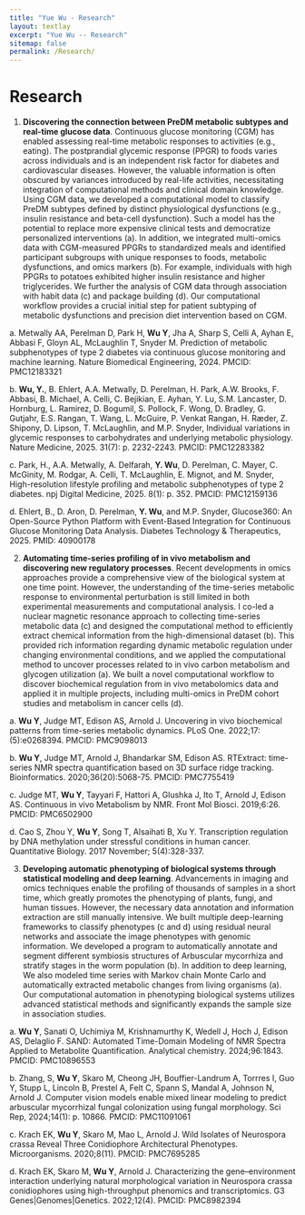 ```yaml
---
title: "Yue Wu - Research"
layout: textlay
excerpt: "Yue Wu -- Research"
sitemap: false
permalink: /Research/
---
```


# Research

1. **Discovering the connection between PreDM metabolic subtypes and real-time glucose data**. Continuous glucose monitoring (CGM) has enabled assessing real-time metabolic responses to activities (e.g., eating). The postprandial glycemic response (PPGR) to foods varies across individuals and is an independent risk factor for diabetes and cardiovascular diseases. However, the valuable information is often obscured by variances introduced by real-life activities, necessitating integration of computational methods and clinical domain knowledge. Using CGM data, we developed a computational model to classify PreDM subtypes defined by distinct physiological dysfunctions (e.g., insulin resistance and beta-cell dysfunction). Such a model has the potential to replace more expensive clinical tests and democratize personalized interventions (a). In addition, we integrated multi-omics data with CGM-measured PPGRs to standardized meals and identified participant subgroups with unique responses to foods, metabolic dysfunctions, and omics markers (b). For example, individuals with high PPGRs to potatoes exhibited higher insulin resistance and higher triglycerides. We further the analysis of CGM data through association with habit data (c) and package building (d). Our computational workflow provides a crucial initial step for patient subtyping of metabolic dysfunctions and precision diet intervention based on CGM.

a.	Metwally AA, Perelman D, Park H, **Wu Y**, Jha A, Sharp S, Celli A, Ayhan E, Abbasi F, Gloyn AL, McLaughlin T, Snyder M. Prediction of metabolic subphenotypes of type 2 diabetes via continuous glucose monitoring and machine learning. Nature Biomedical Engineering, 2024. PMCID: PMC12183321

b.	**Wu, Y.**, B. Ehlert, A.A. Metwally, D. Perelman, H. Park, A.W. Brooks, F. Abbasi, B. Michael, A. Celli, C. Bejikian, E. Ayhan, Y. Lu, S.M. Lancaster, D. Hornburg, L. Ramirez, D. Bogumil, S. Pollock, F. Wong, D. Bradley, G. Gutjahr, E.S. Rangan, T. Wang, L. McGuire, P. Venkat Rangan, H. Ræder, Z. Shipony, D. Lipson, T. McLaughlin, and M.P. Snyder, Individual variations in glycemic responses to carbohydrates and underlying metabolic physiology. Nature Medicine, 2025. 31(7): p. 2232-2243. PMCID: PMC12283382

c.	Park, H., A.A. Metwally, A. Delfarah, **Y. Wu**, D. Perelman, C. Mayer, C. McGinity, M. Rodgar, A. Celli, T. McLaughlin, E. Mignot, and M. Snyder, High-resolution lifestyle profiling and metabolic subphenotypes of type 2 diabetes. npj Digital Medicine, 2025. 8(1): p. 352. PMCID: PMC12159136

d.	Ehlert, B., D. Aron, D. Perelman, **Y. Wu**, and M.P. Snyder, Glucose360: An Open-Source Python Platform with Event-Based Integration for Continuous Glucose Monitoring Data Analysis. Diabetes Technology & Therapeutics, 2025. PMID: 40900178

2.	**Automating time-series profiling of in vivo metabolism and discovering new regulatory processes**. Recent developments in omics approaches provide a comprehensive view of the biological system at one time point. However, the understanding of the time-series metabolic response to environmental perturbation is still limited in both experimental measurements and computational analysis. I co-led a nuclear magnetic resonance approach to collecting time-series metabolic data (c) and designed the computational method to efficiently extract chemical information from the high-dimensional dataset (b). This provided rich information regarding dynamic metabolic regulation under changing environmental conditions, and we applied the computational method to uncover processes related to in vivo carbon metabolism and glycogen utilization (a). We built a novel computational workflow to discover biochemical regulation from in vivo metabolomics data and applied it in multiple projects, including multi-omics in PreDM cohort studies and metabolism in cancer cells (d).

a.	**Wu Y**, Judge MT, Edison AS, Arnold J. Uncovering in vivo biochemical patterns from time-series metabolic dynamics. PLoS One. 2022;17:(5):e0268394. PMCID: PMC9098013

b.	**Wu Y**, Judge MT, Arnold J, Bhandarkar SM, Edison AS. RTExtract: time-series NMR spectra quantification based on 3D surface ridge tracking. Bioinformatics. 2020;36(20):5068-75. PMCID: PMC7755419

c.	Judge MT, **Wu Y**, Tayyari F, Hattori A, Glushka J, Ito T, Arnold J, Edison AS. Continuous in vivo Metabolism by NMR. Front Mol Biosci. 2019;6:26. PMCID: PMC6502900

d.	Cao S, Zhou Y, **Wu Y**, Song T, Alsaihati B, Xu Y. Transcription regulation by DNA methylation under stressful conditions in human cancer. Quantitative Biology. 2017 November; 5(4):328-337.

3.	**Developing automatic phenotyping of biological systems through statistical modeling and deep learning**. Advancements in imaging and omics techniques enable the profiling of thousands of samples in a short time, which greatly promotes the phenotyping of plants, fungi, and human tissues. However, the necessary data annotation and information extraction are still manually intensive. We built multiple deep-learning frameworks to classify phenotypes (c and d) using residual neural networks and associate the image phenotypes with genomic information. We developed a program to automatically annotate and segment different symbiosis structures of Arbuscular mycorrhiza and stratify stages in the worm population (b). In addition to deep learning, We also modeled time series with Markov chain Monte Carlo and automatically extracted metabolic changes from living organisms (a). Our computational automation in phenotyping biological systems utilizes advanced statistical methods and significantly expands the sample size in association studies.

a.	**Wu Y**, Sanati O, Uchimiya M, Krishnamurthy K, Wedell J, Hoch J, Edison AS, Delaglio F. SAND: Automated Time-Domain Modeling of NMR Spectra Applied to Metabolite Quantification. Analytical chemistry. 2024;96:1843. PMCID: PMC10896553

b.	Zhang, S, **Wu Y**, Skaro M, Cheong JH, Bouffier-Landrum A, Torrres I, Guo Y, Stupp L, Lincoln B, Prestel A, Felt C, Spann S, Mandal A, Johnson N, Arnold J. Computer vision models enable mixed linear modeling to predict arbuscular mycorrhizal fungal colonization using fungal morphology. Sci Rep, 2024;14(1): p. 10866. PMCID: PMC11091061

c.	Krach EK, **Wu Y**, Skaro M, Mao L, Arnold J. Wild Isolates of Neurospora crassa Reveal Three Conidiophore Architectural Phenotypes. Microorganisms. 2020;8(11). PMCID: PMC7695285

d.	Krach EK, Skaro M, **Wu Y**, Arnold J. Characterizing the gene–environment interaction underlying natural morphological variation in Neurospora crassa conidiophores using high-throughput phenomics and transcriptomics. G3 Genes|Genomes|Genetics. 2022;12(4). PMCID: PMC8982394
